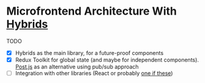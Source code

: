 # Microfrontend Architecture With [Hybrids](https://hybrids.js.org/)


TODO

- [x] Hybrids as the main library, for a future-proof components
- [x] Redux Toolkit for global state (and maybe for independent components). [Post.js](https://github.com/postaljs/postal.js) as an alternative using pub/sub approach
- [ ] Integration with other libraries (React or probably [one if these](https://buttercms.com/blog/javascript-ui-frameworks-libraries-for-2020))
